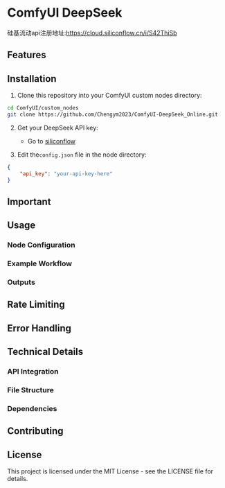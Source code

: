 # ComfyUI DeepSeek

硅基流动api注册地址:https://cloud.siliconflow.cn/i/S42ThiSb

## Features


## Installation

1. Clone this repository into your ComfyUI custom nodes directory:
```bash
cd ComfyUI/custom_nodes
git clone https://github.com/Chengym2023/ComfyUI-DeepSeek_Online.git
```

2. Get your DeepSeek API key:
   - Go to [siliconflow](https://cloud.siliconflow.cn/account/ak)


3. Edit the`config.json` file in the node directory:
```json
{
    "api_key": "your-api-key-here"
}
```
## Important

## Usage 

### Node Configuration



### Example Workflow



### Outputs


## Rate Limiting


## Error Handling


## Technical Details

### API Integration


### File Structure


### Dependencies


## Contributing



## License

This project is licensed under the MIT License - see the LICENSE file for details.